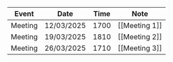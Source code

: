 
| Event   | Date       | Time | Note          |
| ------- | ---------- | ---- | ------------- |
| Meeting | 12/03/2025 | 1700 | [[Meeting 1]] |
| Meeting | 19/03/2025 | 1810 | [[Meeting 2]] |
| Meeting | 26/03/2025 | 1710 | [[Meeting 3]] |

